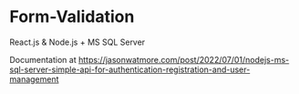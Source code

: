 # Form-Validation

React.js & Node.js + MS SQL Server 

Documentation at https://jasonwatmore.com/post/2022/07/01/nodejs-ms-sql-server-simple-api-for-authentication-registration-and-user-management